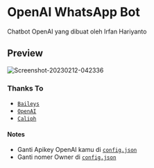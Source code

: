 # OpenAI WhatsApp Bot

Chatbot OpenAI yang dibuat oleh Irfan Hariyanto

## Preview
<img src="https://i.ibb.co/8bvF1LL/Screenshot-20230212-042336.png" alt="Screenshot-20230212-042336" border="0">

### Thanks To

- [`Baileys`](https://github.com/adiwajshing)
- [`OpenAI`](https://openai.com)
- [`Caliph`](https://github.com/caliphdev)

#### Notes

- Ganti Apikey OpenAI kamu di [`config.json`](config.json)
- Ganti nomer Owner di [`config.json`](config.json)
